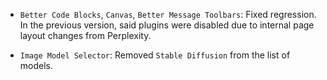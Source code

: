 <items-block data-variant="bug-fix">

- `Better Code Blocks`, `Canvas`, `Better Message Toolbars`: Fixed regression.
  In the previous version, said plugins were disabled due to internal page layout changes from Perplexity.

</items-block>

<items-block data-variant="change">

- `Image Model Selector`: Removed `Stable Diffusion` from the list of models.

</items-block>
